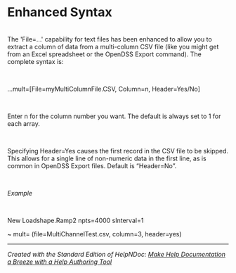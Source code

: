 # Enhanced Syntax

\
The 'File=...' capability for text files has been enhanced to allow you to extract a column of data from a multi-column CSV file (like you might get from an Excel spreadsheet or the OpenDSS Export command). The complete syntax is:

&nbsp;

...mult=\[File=myMultiColumnFile.CSV, Column=n, Header=Yes/No\]

&nbsp;

Enter n for the column number you want. The default is always set to 1 for each array.

&nbsp;

Specifying Header=Yes causes the first record in the CSV file to be skipped. This allows for a single line of non-numeric data in the first line, as is common in OpenDSS Export files. Default is “Header=No”.

&nbsp;

*Example*

&nbsp;

New Loadshape.Ramp2 npts=4000 sInterval=1

\~ mult= (file=MultiChannelTest.csv, column=3, header=yes)

***
_Created with the Standard Edition of HelpNDoc: [Make Help Documentation a Breeze with a Help Authoring Tool](<https://www.helpauthoringsoftware.com/articles/what-is-a-help-authoring-tool/>)_
